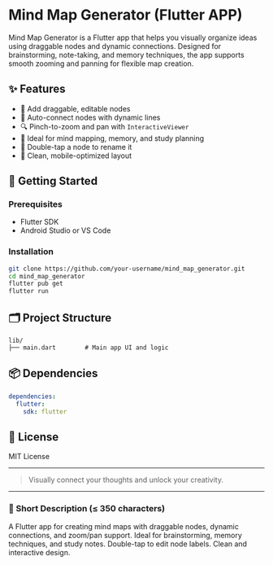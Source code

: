 # Mind Map Generator (Flutter APP)

Mind Map Generator is a Flutter app that helps you visually organize ideas using draggable nodes and dynamic connections. 
Designed for brainstorming, note-taking, and memory techniques, the app supports smooth zooming and panning for flexible map creation.

## ✨ Features

* 🔹 Add draggable, editable nodes
* 🔗 Auto-connect nodes with dynamic lines
* 🔍 Pinch-to-zoom and pan with `InteractiveViewer`
* 🧠 Ideal for mind mapping, memory, and study planning
* 🎯 Double-tap a node to rename it
* 📱 Clean, mobile-optimized layout

## 🚀 Getting Started

### Prerequisites

* Flutter SDK
* Android Studio or VS Code

### Installation

```bash
git clone https://github.com/your-username/mind_map_generator.git
cd mind_map_generator
flutter pub get
flutter run
```

## 🗂️ Project Structure

```
lib/
├── main.dart        # Main app UI and logic
```

## 📦 Dependencies

```yaml
dependencies:
  flutter:
    sdk: flutter
```

## 📄 License

MIT License

---

> Visually connect your thoughts and unlock your creativity.

---

### 📌 Short Description (≤ 350 characters)

A Flutter app for creating mind maps with draggable nodes, dynamic connections, and zoom/pan support. Ideal for brainstorming, memory techniques, and study notes. Double-tap to edit node labels. Clean and interactive design.
